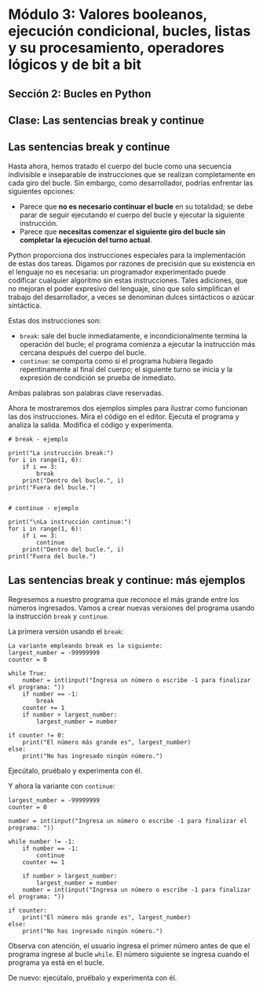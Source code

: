 # Módulo 3: Valores booleanos, ejecución condicional, bucles, listas y su procesamiento, operadores lógicos y de bit a bit
## Sección 2: Bucles en Python
## Clase: Las sentencias break y continue

## Las sentencias break y continue

Hasta ahora, hemos tratado el cuerpo del bucle como una secuencia indivisible e inseparable de instrucciones que se realizan completamente en cada giro del bucle. Sin embargo, como desarrollador, podrías enfrentar las siguientes opciones:

* Parece que **no es necesario continuar el bucle** en su totalidad; se debe parar de seguir ejecutando el cuerpo del bucle y ejecutar la siguiente instrucción.
* Parece que **necesitas comenzar el siguiente giro del bucle sin completar la ejecución del turno actual**.

Python proporciona dos instrucciones especiales para la implementación de estas dos tareas. Digamos por razones de precisión que su existencia en el lenguaje no es necesaria: un programador experimentado puede codificar cualquier algoritmo sin estas instrucciones. Tales adiciones, que no mejoran el poder expresivo del lenguaje, sino que solo simplifican el trabajo del desarrollador, a veces se denominan dulces sintácticos o azúcar sintáctica.

Estas dos instrucciones son:

* `break`: sale del bucle inmediatamente, e incondicionalmente termina la operación del bucle; el programa comienza a ejecutar la instrucción más cercana después del cuerpo del bucle.
* `continue`: se comporta como si el programa hubiera llegado repentinamente al final del cuerpo; el siguiente turno se inicia y la expresión de condición se prueba de inmediato.

Ambas palabras son palabras clave reservadas.

Ahora te mostraremos dos ejemplos simples para ilustrar como funcionan las dos instrucciones. Mira el código en el editor. Ejecuta el programa y analiza la salida. Modifica el código y experimenta.

```
# break - ejemplo

print("La instrucción break:")
for i in range(1, 6):
    if i == 3:
        break
    print("Dentro del bucle.", i)
print("Fuera del bucle.")


# continue - ejemplo

print("\nLa instrucción continue:")
for i in range(1, 6):
    if i == 3:
        continue
    print("Dentro del bucle.", i)
print("Fuera del bucle.")
```

## Las sentencias break y continue: más ejemplos

Regresemos a nuestro programa que reconoce el más grande entre los números ingresados. Vamos a crear nuevas versiones del programa usando la instrucción `break` y `continue`.

La primera versión usando el `break`:

```
La variante empleando break es la siguiente:
largest_number = -99999999
counter = 0

while True:
    number = int(input("Ingresa un número o escribe -1 para finalizar el programa: "))
    if number == -1:
        break
    counter += 1
    if number > largest_number:
        largest_number = number

if counter != 0:
    print("El número más grande es", largest_number)
else:
    print("No has ingresado ningún número.")
```

Ejecútalo, pruébalo y experimenta con él.

Y ahora la variante con `continue`:

```
largest_number = -99999999
counter = 0

number = int(input("Ingresa un número o escribe -1 para finalizar el programa: "))

while number != -1:
    if number == -1:
        continue
    counter += 1

    if number > largest_number:
        largest_number = number
    number = int(input("Ingresa un número o escribe -1 para finalizar el programa: "))

if counter:
    print("El número más grande es", largest_number)
else:
    print("No has ingresado ningún número.")
```

Observa con atención, el usuario ingresa el primer número antes de que el programa ingrese al bucle `while`. El número siguiente se ingresa cuando el programa ya está en el bucle.

De nuevo: ejecútalo, pruébalo y experimenta con él.